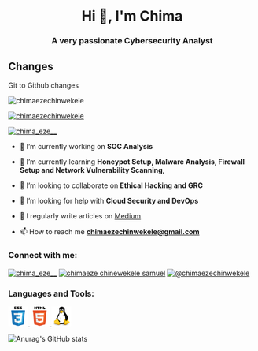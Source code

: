 <h1 align="center">Hi 👋, I'm Chima</h1>
<h3 align="center">A very passionate Cybersecurity Analyst </h3>

## Changes
   Git to Github changes

<p align="left"> <img src="https://komarev.com/ghpvc/?username=chimaezechinwekele&label=Profile%20views&color=0e75b6&style=flat" alt="chimaezechinwekele" /> </p>

<p align="l eft"> <a href="https://github.com/ryo-ma/github-profile-trophy"><img src="https://github-profile-trophy.vercel.app/?username=chimaezechinwekele" alt="chimaezechinwekele" /></a> </p>

<p align="left"> <a href="https://twitter.com/chima_eze__" target="blank"><img src="https://img.shields.io/twitter/follow/chima_eze__?logo=twitter&style=for-the-badge" alt="chima_eze__" /></a> </p>

- 🔭 I’m currently working on **SOC Analysis**

- 🌱 I’m currently learning **Honeypot Setup, Malware Analysis, Firewall Setup and Network Vulnerability Scanning,**

- 👯 I’m looking to collaborate on **Ethical Hacking and GRC**

- 🤝 I’m looking for help with **Cloud Security and DevOps**

- 📝 I regularly write articles on [Medium](https://medium.com/@chimaezechinwekele)

- 📫 How to reach me **chimaezechinwekele@gmail.com**

<h3 align="left">Connect with me:</h3>
<p align="left">
<a href="https://twitter.com/chima_eze__" target="blank"><img align="center" src="https://raw.githubusercontent.com/rahuldkjain/github-profile-readme-generator/master/src/images/icons/Social/twitter.svg" alt="chima_eze__" height="30" width="40" /></a>
<a href="https://linkedin.com/in/chimaeze chinewekele samuel" target="blank"><img align="center" src="https://raw.githubusercontent.com/rahuldkjain/github-profile-readme-generator/master/src/images/icons/Social/linked-in-alt.svg" alt="chimaeze chinewekele samuel" height="30" width="40" /></a>
<a href="https://medium.com/@chimaezechinwekele" target="blank"><img align="center" src="https://raw.githubusercontent.com/rahuldkjain/github-profile-readme-generator/master/src/images/icons/Social/medium.svg" alt="@chimaezechinwekele" height="30" width="40" /></a>
</p>

<h3 align="left">Languages and Tools:</h3>
<p align="left"> <a href="https://www.w3schools.com/css/" target="_blank" rel="noreferrer"> <img src="https://raw.githubusercontent.com/devicons/devicon/master/icons/css3/css3-original-wordmark.svg" alt="css3" width="40" height="40"/> </a> <a href="https://www.w3.org/html/" target="_blank" rel="noreferrer"> <img src="https://raw.githubusercontent.com/devicons/devicon/master/icons/html5/html5-original-wordmark.svg" alt="html5" width="40" height="40"/> </a> <a href="https://www.linux.org/" target="_blank" rel="noreferrer"> <img src="https://raw.githubusercontent.com/devicons/devicon/master/icons/linux/linux-original.svg" alt="linux" width="40" height="40"/> </a> </p>


![Anurag's GitHub stats](https://github-readme-stats.vercel.app/api?username=CHIMAEZECHINWEKELE&show_icons=true&theme=radical&hide_rank=fale)


